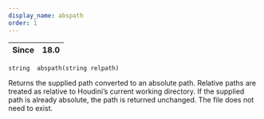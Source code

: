```yaml
---
display_name: abspath
order: 1
---
```

| Since | 18.0 |
| --- | --- |

`string  abspath(string relpath)`

Returns the supplied path converted to an absolute path. Relative paths
are treated as relative to Houdini’s current working directory. If the
supplied path is already absolute, the path is returned unchanged. The file
does not need to exist.
